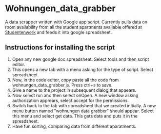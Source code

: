 Wohnungen_data_grabber
======================

A data scrapper written with Google app script. Currently pulls data on room availability from all the student apartments available offered at [Studentenwerk](http://www.studentenwerk-berlin.de/wohnen) and feeds it into google spreadsheet. 

## Instructions for installing the script

1. Open any new google doc spreadsheet. Select tools and then script editor.
2. This opens a new tab with a menu asking for the type of script. Select spreadsheet. 
3. Now, in the code editor, copy paste all the code from wohnungen_data_grabber.js. Press ctrl+s to save. 
4. Give a name to the project in subsequent dialog that appears. 
5. Now select run and then select onOpen. A new window asking authorization apprears, select accept for the permissions.
6. Switch back to the tab with spreadsheet that we created initially. A new menu button named "wohnungen data grabber" should appear. Select this menu and select get data. This gets data and puts it in the spreadsheet. 
7. Have fun sorting, comparing data from different aparatments. 
